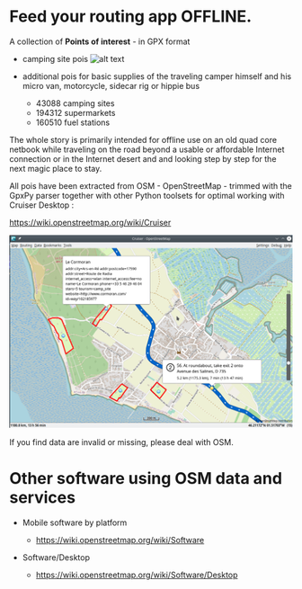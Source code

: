 # Feed your routing app OFFLINE.

A collection of **Points of interest** - in GPX format

- camping site pois ![alt text](https://wiki.openstreetmap.org/w/images/thumb/e/e4/Camping.16.svg/14px-Camping.16.svg.png)  
- additional pois for basic supplies of the traveling camper himself and his micro van, motorcycle, sidecar rig or hippie bus

    - 43088 camping sites
    - 194312 supermarkets 
    - 160510 fuel stations

The whole story is primarily intended for offline use on an old quad core netbook while traveling on the road beyond a usable or affordable Internet connection or in the Internet desert and and looking step by step for the next magic place to stay.

All pois have been extracted from OSM - OpenStreetMap - trimmed with the GpxPy parser together with other Python toolsets for optimal working with Cruiser Desktop :

  https://wiki.openstreetmap.org/wiki/Cruiser

![alt text](./cruiser.png?raw=true "Cruiser")

If you find data are invalid or missing, please deal with OSM.

# Other software using OSM data and services

- Mobile software by platform
    - https://wiki.openstreetmap.org/wiki/Software

- Software/Desktop 
    - https://wiki.openstreetmap.org/wiki/Software/Desktop

